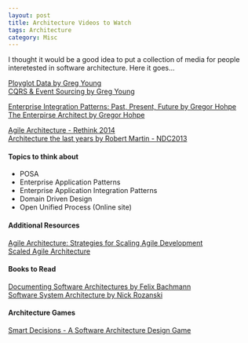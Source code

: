 ```yaml
---
layout: post
title: Architecture Videos to Watch
tags: Architecture
category: Misc
---
```


I thought it would be a good idea to put a collection of media for people interetested in software architecture. Here it goes...

[Ployglot Data by Greg Young](https://www.youtube.com/watch?v=hv2dKtPq0ME)  
[CQRS & Event Sourcing by Greg Young](https://www.youtube.com/watch?v=JHGkaShoyNs)  

[Enterprise Integration Patterns: Past, Present, Future by Gregor Hohpe](https://www.youtube.com/watch?v=Xwi1DU6KoQ4)  
[The Enterpirse Architect by Gregor Hohpe](https://vimeo.com/113080623)   

[Agile Architecture - Rethink 2014](https://www.thoughtworks.com/talks/agile-architecture-rethink-2014)   
[Architecture the last years by Robert Martin - NDC2013](https://www.youtube.com/watch?v=Nsjsiz2A9mg)  

#### Topics to think about

* POSA  
* Enterprise Application Patterns  
* Enterprise Application Integration Patterns  
* Domain Driven Design  
* Open Unified Process (Online site)  

#### Additional Resources

[Agile Architecture: Strategies for Scaling Agile Development](http://www.agilemodeling.com/essays/agileArchitecture.htm)   
[Scaled Agile Architecture](http://www.scaledagileframework.com/agile-architecture/)  

#### Books to Read

[Documenting Software Architectures by Felix Bachmann](https://www.amazon.com/Documenting-Software-Architectures-Views-Beyond/dp/0321552687/)   
[Software System Architecture by Nick Rozanski](https://www.amazon.com/Software-Systems-Architecture-Stakeholders-Perspectives/dp/032171833X/)  

#### Architecture Games

[Smart Decisions - A Software Architecture Design Game](http://smartdecisionsgame.com/)  
